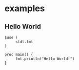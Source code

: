 # examples

## Hello World

```i5
$use (
     stdl.fmt
)

proc main() {
     fmt.println("Hello World!")
}
```
